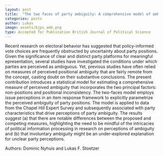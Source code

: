 ```yaml
---
layout: post
title:  "The two faces of party ambiguity: A comprehensive model of ambiguous party perceptions"
categories: posts
author: Lukas
image: assets/bjps_amb.png
type: Accepted for Publication British Journal of Political Science 
---
```


Recent research on electoral behavior has suggested that policy-informed vote choices are frequently obstructed by uncertainty about party positions. Given the significance of clear and distinct party platforms for meaningful epresentation, several studies have investigated the conditions under which parties are perceived as ambiguous. Yet, previous studies have often relied on measures of perceived positional ambiguity that are fairly remote from the concept, casting doubt on their substantive conclusions. The present contribution introduces a statistical model for estimating a comprehensive measure of perceived ambiguity that incorporates the two principal factors: non-positions and positional inconsistency. The two-faces model employs issue perceptions in an item response framework to explicitly parametrize the perceived ambiguity of party positions. The model is applied to data from the Chapel Hill Expert Survey and subsequently associated with party characteristics that drive perceptions of party ambiguity. The results suggest (a) that there are notable differences between the proposed and competing measures, highlighting the need to be mindful of the intricacies of political information processing in research on perceptions of ambiguity and (b) that involuntary ambiguity might be an under-explored explanation for unclear party perceptions.

Authors: Dominic Nyhuis and Lukas F. Stoetzer

